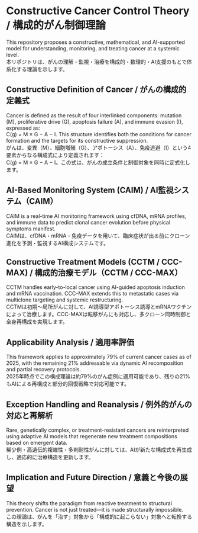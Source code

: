 # Constructive Cancer Control Theory / 構成的がん制御理論

This repository proposes a constructive, mathematical, and AI-supported model for understanding, monitoring, and treating cancer at a systemic level.  
本リポジトリは、がんの理解・監視・治療を構成的・数理的・AI支援のもとで体系化する理論を示します。

## Constructive Definition of Cancer / がんの構成的定義式

Cancer is defined as the result of four interlinked components: mutation (M), proliferative drive (G), apoptosis failure (A), and immune evasion (I), expressed as:  
C(g) = M × G − A − I. This structure identifies both the conditions for cancer formation and the targets for its constructive suppression.  
がんは、変異（M）、細胞増殖（G）、アポトーシス（A）、免疫逃避（I）という4要素からなる構成式により定義されます：  
C(g) = M × G − A − I。この式は、がんの成立条件と制御対象を同時に定式化します。

## AI-Based Monitoring System (CAIM) / AI監視システム（CAIM）

CAIM is a real-time AI monitoring framework using cfDNA, mRNA profiles, and immune data to predict clonal cancer evolution before physical symptoms manifest.  
CAIMは、cfDNA・mRNA・免疫データを用いて、臨床症状が出る前にクローン進化を予測・監視するAI構成システムです。

## Constructive Treatment Models (CCTM / CCC-MAX) / 構成的治療モデル（CCTM / CCC-MAX）

CCTM handles early-to-local cancer using AI-guided apoptosis induction and mRNA vaccination. CCC-MAX extends this to metastatic cases via multiclone targeting and systemic restructuring.  
CCTMは初期～局所がんに対して、AI誘導型アポトーシス誘導とmRNAワクチンによって治療します。CCC-MAXは転移がんにも対応し、多クローン同時制御と全身再構成を実現します。

## Applicability Analysis / 適用率評価

This framework applies to approximately 79% of current cancer cases as of 2025, with the remaining 21% addressable via dynamic AI recomposition and partial recovery protocols.  
2025年時点でこの構成理論は約79%のがん症例に適用可能であり、残りの21%もAIによる再構成と部分的回復戦略で対応可能です。

## Exception Handling and Reanalysis / 例外的がんの対応と再解析

Rare, genetically complex, or treatment-resistant cancers are reinterpreted using adaptive AI models that regenerate new treatment compositions based on emergent data.  
稀少例・高遺伝的複雑性・多剤耐性がんに対しては、AIが新たな構成式を再生成し、適応的に治療構造を更新します。

## Implication and Future Direction / 意義と今後の展望

This theory shifts the paradigm from reactive treatment to structural prevention. Cancer is not just treated—it is made structurally impossible.  
この理論は、がんを「治す」対象から「構成的に起こらない」対象へと転換する構造を示します。
